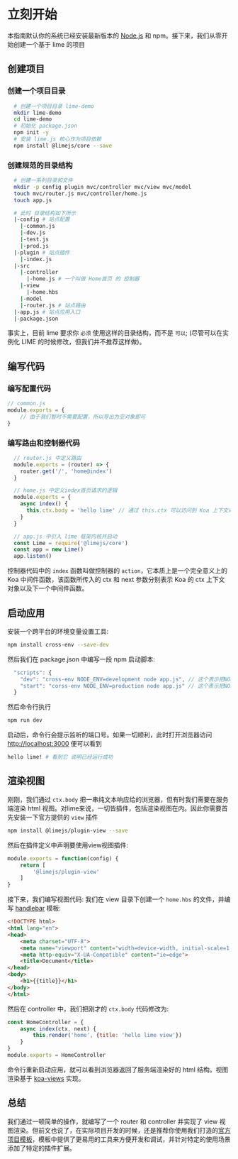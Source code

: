 
# 立刻开始

本指南默认你的系统已经安装最新版本的 [Node.js](https://nodejs.org) 和 npm。接下来，我们从零开始创建一个基于 lime 的项目

## 创建项目

### 创建一个项目目录

```bash
  # 创建一个项目目录 lime-demo
  mkdir lime-demo
  cd lime-demo
  # 初始化 package.json
  npm init -y
  # 安装 lime.js 核心作为项目依赖
  npm install @limejs/core --save
```

### 创建规范的目录结构

```bash
  # 创建一系列目录和文件
  mkdir -p config plugin mvc/controller mvc/view mvc/model
  touch mvc/router.js mvc/controller/home.js
  touch app.js

  # 此时 目录结构如下所示
  |-config # 站点配置
    |-common.js
    |-dev.js
    |-test.js
    |-prod.js
  |-plugin # 站点插件
    |-index.js
  |-src
    |-controller
      |-home.js # 一个叫做 Home首页 的 控制器
    |-view
      |-home.hbs
    |-model
    |-router.js # 站点路由
  |-app.js # 站点应用入口
  |-package.json
```

事实上，目前 lime 要求你 `必须` 使用这样的目录结构，而不是 `可以`; (尽管可以在实例化 LIME 的时候修改，但我们并不推荐这样做)。


## 编写代码

### 编写配置代码

```js
// common.js
module.exports = {
    // 由于我们暂时不需要配置，所以导出为空对象即可
}
```

### 编写路由和控制器代码

```js
  // router.js 中定义路由
  module.exports = (router) => {
    router.get('/', 'home@index')
  }

  // home.js 中定义index首页请求的逻辑
  module.exports = {
    async index() {
      this.ctx.body = 'hello lime' // 通过 this.ctx 可以访问到 Koa 上下文对象
    }
  }

  // app.js 中引入 lime 框架内核并启动
  const Lime = require('@limejs/core')
  const app = new Lime()
  app.listen()
```


控制器代码中的 `index` 函数叫做控制器的 `action`，它本质上是一个完全意义上的 Koa 中间件函数，该函数所传入的 ctx 和 next 参数分别表示 Koa 的 ctx 上下文对象以及下一个中间件函数。

## 启动应用

安装一个跨平台的环境变量设置工具:

```bash
npm install cross-env --save-dev
```

然后我们在 package.json 中编写一段 npm 启动脚本:

```js
  "scripts": {
    "dev": "cross-env NODE_ENV=development node app.js", // 这个表示把NODE_ENV环境变量设置为development，并启动app.js
    "start": "corss-env NODE_ENV=production node app.js" // 这个表示把NODE_ENV环境变量设置为production，并启动app.js
  }
```

然后命令行执行

```bash
npm run dev
```

启动后，命令行会提示监听的端口号。如果一切顺利，此时打开浏览器访问 <http://localhost:3000> 便可以看到

```bash
hello lime! # 看到它 说明已经运行成功
```


## 渲染视图

刚刚，我们通过 `ctx.body` 把一串纯文本响应给的浏览器，但有时我们需要在服务端渲染 html 视图。对lime来说，一切皆插件，包括渲染视图在内。因此你需要首先安装一下官方提供的 `view` 插件

```bash
npm install @limejs/plugin-view --save
```

然后在插件定义中声明要使用view视图插件:

```js
module.exports = function(config) {
    return [
        '@limejs/plugin-view'
    ]
}
```

接下来，我们编写视图代码: 我们在 view 目录下创建一个 `home.hbs` 的文件，并编写 [handlebar](https://handlebarsjs.com/) 模板:

```html
<!DOCTYPE html>
<html lang="en">
<head>
    <meta charset="UTF-8">
    <meta name="viewport" content="width=device-width, initial-scale=1.0">
    <meta http-equiv="X-UA-Compatible" content="ie=edge">
    <title>Document</title>
</head>
<body>
    <h1>{{title}}</h1>
</body>
</html>
```

然后在 controller 中，我们把刚才的 `ctx.body` 代码修改为:

```js
const HomeController = {
    async index(ctx, next) {
        this.render('home', {title: 'hello lime view'})
    }
}
module.exports = HomeController
```

命令行重新启动应用，就可以看到浏览器返回了服务端渲染好的 html 结构。视图渲染基于 [koa-views](https://github.com/queckezz/koa-views) 实现。

## 总结

我们通过一顿简单的操作，就编写了一个 router 和 controller 并实现了 view 视图渲染。但前文也说了，在实际项目开发的时候，还是推荐你使用我们打造的[官方项目模板](./boilerplate.md)，模板中提供了更易用的工具来方便开发和调试，并针对特定的使用场景添加了特定的插件扩展。